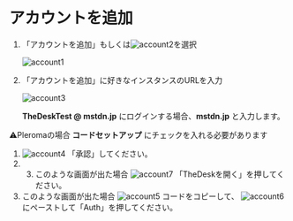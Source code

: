 # アカウントを追加

1. 「アカウントを追加」もしくは![account2](https://dl.thedesk.top/media/account2.PNG)を選択  

   ![account1](https://dl.thedesk.top/media/account1.PNG)

2. 「アカウントを追加」に好きなインスタンスのURLを入力  

   ![account3](https://dl.thedesk.top/media/account3.PNG)  

   **TheDeskTest @ mstdn.jp** にログインする場合、**mstdn.jp** と入力します。

⚠️Pleromaの場合 **コードセットアップ** にチェックを入れる必要があります

1. ![account4](https://dl.thedesk.top/media/account4.PNG) 「承認」してください。
2. 3. このような画面が出た場合 ![account7](https://dl.thedesk.top/media/account7.PNG) 「TheDeskを開く」を押してください。
4. このような画面が出た場合 ![account5](https://dl.thedesk.top/media/account5.PNG) コードをコピーして、 ![account6](https://dl.thedesk.top/media/account6.PNG) にペーストして「Auth」を押してください。

